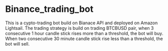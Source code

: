 # Binance_trading_bot
This is a cypto-trading bot build on Bianace API and deployed on Amazon Lightsail. 
The trading strategy is build on trading BTCBUSD pair, when 3 consecutive 1 hour candle stick rises more than a threshold, the bot will buy. 
When two consecutive 30 minute candle stick rise less than a threshold, the bot will sell. 

